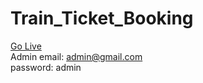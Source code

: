 # Train_Ticket_Booking
<a href="https://willowy-cendol-3f46dd.netlify.app/">Go Live</a><br>
Admin email: admin@gmail.com<br>
password: admin
